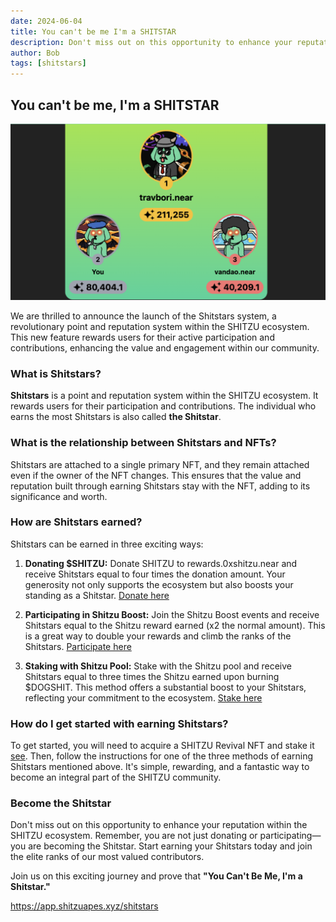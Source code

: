 ```yaml
---
date: 2024-06-04
title: You can't be me I'm a SHITSTAR
description: Don't miss out on this opportunity to enhance your reputation within the SHITZU ecosystem. Remember, you are not just donating or participating—you are becoming the Shitstar.
author: Bob
tags: [shitstars]
---
```


## You can't be me, I'm a SHITSTAR

![leaderboard](./thumbnail.png)

We are thrilled to announce the launch of the Shitstars system, a revolutionary point and reputation system within the SHITZU ecosystem. This new feature rewards users for their active participation and contributions, enhancing the value and engagement within our community.

### What is Shitstars?

**Shitstars** is a point and reputation system within the SHITZU ecosystem. It rewards users for their participation and contributions. The individual who earns the most Shitstars is also called **the Shitstar**.

### What is the relationship between Shitstars and NFTs?

Shitstars are attached to a single primary NFT, and they remain attached even if the owner of the NFT changes. This ensures that the value and reputation built through earning Shitstars stay with the NFT, adding to its significance and worth.

### How are Shitstars earned?

Shitstars can be earned in three exciting ways:

1. **Donating $SHITZU:**
   Donate SHITZU to rewards.0xshitzu.near and receive Shitstars equal to four times the donation amount. Your generosity not only supports the ecosystem but also boosts your standing as a Shitstar. [Donate here](https://app.shitzuapes.xyz/shitstars#donation)

2. **Participating in Shitzu Boost:**
   Join the Shitzu Boost events and receive Shitstars equal to the Shitzu reward earned (x2 the normal amount). This is a great way to double your rewards and climb the ranks of the Shitstars. [Participate here](https://t.me/ShitzuTasks)

3. **Staking with Shitzu Pool:**
   Stake with the Shitzu pool and receive Shitstars equal to three times the Shitzu earned upon burning $DOGSHIT. This method offers a substantial boost to your Shitstars, reflecting your commitment to the ecosystem. [Stake here](https://app.shitzuapes.xyz/stake)

### How do I get started with earning Shitstars?

To get started, you will need to acquire a SHITZU Revival NFT and stake it [see](/blog/2024-04-04-nft-minting-wrap-up). Then, follow the instructions for one of the three methods of earning Shitstars mentioned above. It's simple, rewarding, and a fantastic way to become an integral part of the SHITZU community.

### Become the Shitstar

Don't miss out on this opportunity to enhance your reputation within the SHITZU ecosystem. Remember, you are not just donating or participating—you are becoming the Shitstar. Start earning your Shitstars today and join the elite ranks of our most valued contributors.

Join us on this exciting journey and prove that **"You Can't Be Me, I'm a Shitstar."**

https://app.shitzuapes.xyz/shitstars

